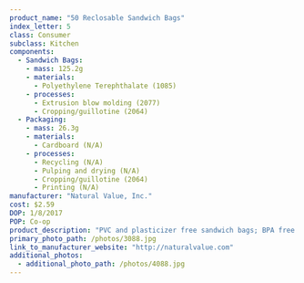```yaml
---
product_name: "50 Reclosable Sandwich Bags"
index_letter: 5
class: Consumer
subclass: Kitchen
components:
  - Sandwich Bags:
    - mass: 125.2g
    - materials:
      - Polyethylene Terephthalate (1085)
    - processes:
      - Extrusion blow molding (2077)
      - Cropping/guillotine (2064)
  - Packaging:
    - mass: 26.3g
    - materials:
      - Cardboard (N/A)
    - processes:
      - Recycling (N/A)
      - Pulping and drying (N/A)
      - Cropping/guillotine (2064)
      - Printing (N/A)
manufacturer: "Natural Value, Inc."
cost: $2.59
DOP: 1/8/2017
POP: Co-op
product_description: "PVC and plasticizer free sandwich bags; BPA free resealable bags; Core and boxes made from recycled materials; Kosher certified; Made in the USA"
primary_photo_path: /photos/3088.jpg
link_to_manufacturer_website: "http://naturalvalue.com"
additional_photos:
  - additional_photo_path: /photos/4088.jpg
---
```

